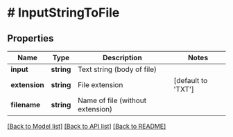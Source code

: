 # # InputStringToFile

## Properties

Name | Type | Description | Notes
------------ | ------------- | ------------- | -------------
**input** | **string** | Text string (body of file) |
**extension** | **string** | File extension | [default to 'TXT']
**filename** | **string** | Name of file (without extension) |

[[Back to Model list]](../../README.md#models) [[Back to API list]](../../README.md#endpoints) [[Back to README]](../../README.md)

